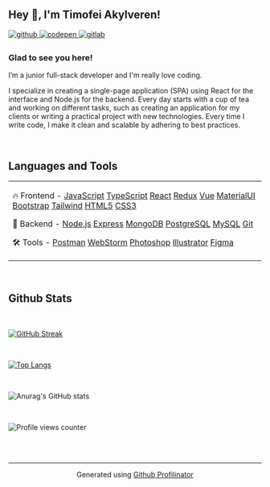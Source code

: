 ## Hey 👋, I'm Timofei Akylveren!  
  

<a href="https://github.com/TimProger" target="_blank">
<img src=https://img.shields.io/badge/github-%2324292e.svg?&style=for-the-badge&logo=github&logoColor=white alt=github style="margin-bottom: 5px;" />
</a>
<a href="https://codepen.com/timakyl" target="_blank">
<img src=https://img.shields.io/badge/codepen-%23131417.svg?&style=for-the-badge&logo=codepen&logoColor=white alt=codepen style="margin-bottom: 5px;" />
</a>
<a href="https://gitlab.com/TimProger" target="_blank">
<img src=https://img.shields.io/badge/gitlab-330F63.svg?&style=for-the-badge&logo=gitlab&logoColor=white alt=gitlab style="margin-bottom: 5px;" />
</a>  
  



### Glad to see you here!  
I’m a junior full-stack developer and I'm really love coding.

I specialize in creating a single-page application (SPA) using React for the interface and Node.js for the backend. Every day starts with a cup of tea and working on different tasks, such as creating an application for my clients or writing a practical project with new technologies. Every time I write code, I make it clean and scalable by adhering to best practices.  
  

<br/>  


## Languages and Tools    
<table><tr><td valign="top" width="100%">

🔥 Frontend - 
[JavaScript](https://www.javascript.com/)
[TypeScript](https://www.typescriptlang.org/)
[React](https://reactjs.org/)
[Redux](https://redux.js.org/)
[Vue](https://vuejs.org/)
[MaterialUI](https://mui.com/)
[Bootstrap](https://getbootstrap.com/)
[Tailwind](https://tailwindcss.com/)
[HTML5](https://html.com/)
[CSS3](https://www.w3.org/Style/CSS/Overview.en.html)  
  

📝 Backend - 
[Node.js](https://nodejs.org/en/)
[Express](https://expressjs.com/)
[MongoDB](https://www.mongodb.com/)
[PostgreSQL](https://www.postgresql.org/)
[MySQL](https://www.mysql.com/)
[Git](https://git-scm.com/)  
  

 🛠️ Tools - 
[Postman](https://www.postman.com/)
[WebStorm](https://www.jetbrains.com/ru-ru/webstorm/)
[Photoshop](https://www.adobe.com/ru/products/photoshop.html)
[Illustrator](https://www.adobe.com/ru/products/illustrator.html)
[Figma](https://www.figma.com/)  


</td></tr></table>  

<br/>
 


## Github Stats  

<br/>  

[![GitHub Streak](http://github-readme-streak-stats.herokuapp.com?user=TimProger&theme=dark)](https://git.io/streak-stats)

<br>

[![Top Langs](https://github-readme-stats.vercel.app/api/top-langs/?username=TimProger&layout=compact&theme=dark)](https://github.com/anuraghazra/github-readme-stats)

<br>

![Anurag's GitHub stats](https://github-readme-stats.vercel.app/api?username=TimProger&show_icons=true&theme=dark)


  

<br/>  

![Profile views counter](https://komarev.com/ghpvc/?username=TimProger&&style=flat-square)  
  

<br/>  


<br />

----
<div align="center">Generated using <a href="https://profilinator.rishav.dev/" target="_blank">Github Profilinator</a></div>
